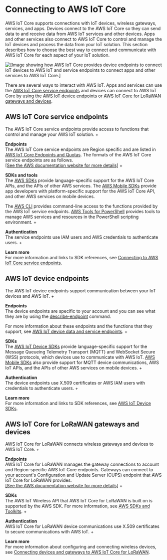 # Connecting to AWS IoT Core<a name="connect-to-iot"></a>

 AWS IoT Core supports connections with IoT devices, wireless gateways, services, and apps\. Devices connect to the AWS IoT Core so they can send data to and receive data from AWS IoT services and other devices\. Apps and other services also connect to AWS IoT Core to control and manage the IoT devices and process the data from your IoT solution\. This section describes how to choose the best way to connect and communicate with AWS IoT Core for each aspect of your IoT solution\.

![\[Image showing how AWS IoT Core provides device endpoints to connect IoT devices to AWS IoT and service endpoints to connect apps and other services to AWS IoT Core.\]](http://docs.aws.amazon.com/iot/latest/developerguide/images/iot-endpoints.png)

There are several ways to interact with AWS IoT\. Apps and services can use the [AWS IoT Core service endpoints](#iot-service-endpoint-intro) and devices can connect to AWS IoT Core by using the [AWS IoT device endpoints](#iot-device-endpoint-intro) or [AWS IoT Core for LoRaWAN gateways and devices](#iot-lorawan-endpoint-intro)\.

## AWS IoT Core service endpoints<a name="iot-service-endpoint-intro"></a>

The AWS IoT Core service endpoints provide access to functions that control and manage your AWS IoT solution\.
+ 

**Endpoints**  
The AWS IoT Core service endpoints are Region specific and are listed in [AWS IoT Core Endpoints and Quotas](https://docs.aws.amazon.com/general/latest/gr/iot-core.html)\. The formats of the AWS IoT Core service endpoints are as follows\.    
[\[See the AWS documentation website for more details\]](http://docs.aws.amazon.com/iot/latest/developerguide/connect-to-iot.html)
+ 

**SDKs and tools**  
The [AWS SDKs](https://aws.amazon.com/tools/#SDKs) provide language\-specific support for the AWS IoT Core APIs, and the APIs of other AWS services\. The [AWS Mobile SDKs](https://aws.amazon.com/tools/#Mobile_SDKs) provide app developers with platform\-specific support for the AWS IoT Core API, and other AWS services on mobile devices\. 

  The [AWS CLI](https://aws.amazon.com/cli/) provides command\-line access to the functions provided by the AWS IoT service endpoints\. [AWS Tools for PowerShell](https://aws.amazon.com/powershell/) provides tools to manage AWS services and resources in the PowerShell scripting environment\.
+ 

**Authentication**  
The service endpoints use IAM users and AWS credentials to authenticate users\.
+ 

**Learn more**  
For more information and links to SDK references, see [Connecting to AWS IoT Core service endpoints](iot-connect-service.md)\.

## AWS IoT device endpoints<a name="iot-device-endpoint-intro"></a>

The AWS IoT device endpoints support communication between your IoT devices and AWS IoT\.
+ 

**Endpoints**  
The device endpoints are specific to your account and you can see what they are by using the [describe\-endpoint](https://awscli.amazonaws.com/v2/documentation/api/latest/reference/iot/describe-endpoint.html) command\.

  For more information about these endpoints and the functions that they support, see [AWS IoT device data and service endpoints](iot-connect-devices.md#iot-connect-device-endpoints)\.
+ 

**SDKs**  
The [AWS IoT Device SDKs](iot-connect-devices.md#iot-connect-device-sdks) provide language\-specific support for the Message Queueing Telemetry Transport \(MQTT\) and WebSocket Secure \(WSS\) protocols, which devices use to communicate with AWS IoT\. [AWS Mobile SDKs](iot-connect-service.md#iot-connect-mobile-sdks) also provide support for MQTT device communications, AWS IoT APIs, and the APIs of other AWS services on mobile devices\.
+ 

**Authentication**  
The device endpoints use X\.509 certificates or AWS IAM users with credentials to authenticate users\.
+ 

**Learn more**  
For more information and links to SDK references, see [AWS IoT Device SDKs](iot-connect-devices.md#iot-connect-device-sdks)\.

## AWS IoT Core for LoRaWAN gateways and devices<a name="iot-lorawan-endpoint-intro"></a>

AWS IoT Core for LoRaWAN connects wireless gateways and devices to AWS IoT Core\.
+ 

**Endpoints**  
AWS IoT Core for LoRaWAN manages the gateway connections to account and Region\-specific AWS IoT Core endpoints\. Gateways can connect to your account's Configuration and Update Server \(CUPS\) endpoint that AWS IoT Core for LoRaWAN provides\.    
[\[See the AWS documentation website for more details\]](http://docs.aws.amazon.com/iot/latest/developerguide/connect-to-iot.html)
+ 

**SDKs**  
The AWS IoT Wireless API that AWS IoT Core for LoRaWAN is built on is supported by the AWS SDK\. For more information, see [AWS SDKs and Toolkits](https://aws.amazon.com/getting-started/tools-sdks/)\.
+ 

**Authentication**  
AWS IoT Core for LoRaWAN device communications use X\.509 certificates to secure communications with AWS IoT\.
+ 

**Learn more**  
For more information about configuring and connecting wireless devices, see [Connecting devices and gateways to AWS IoT Core for LoRaWAN](connect-iot-lorawan.md)\.